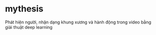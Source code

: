 # mythesis
Phát hiện người, nhận dạng khung xương và hành động trong video bằng giải thuật deep learning
